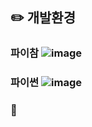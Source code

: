 ## ✏️ 개발환경  

### 파이참 ![image](https://user-images.githubusercontent.com/79096808/206724639-6901c502-36c3-4588-bddb-0b4b45670430.png)
### 파이썬 ![image](https://user-images.githubusercontent.com/79096808/206724701-dce3e7e9-e482-4480-93a7-656e9e804032.png)


### 🌙 

